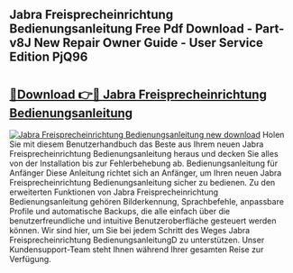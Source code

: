 ## Jabra Freisprecheinrichtung Bedienungsanleitung Free Pdf Download - Part-v8J New Repair Owner Guide - User Service Edition PjQ96

# <h2><a href="http://df1abjz.blite.top/?on=Jabra+Freisprecheinrichtung+Bedienungsanleitung">🔗Download 👉🔴 Jabra Freisprecheinrichtung Bedienungsanleitung</a></h2>

[![Jabra Freisprecheinrichtung Bedienungsanleitung new download](https://i.imgur.com/lujVjoI.png)](http://df1abjz.blite.top/?on=Jabra+Freisprecheinrichtung+Bedienungsanleitung)
Holen Sie mit diesem Benutzerhandbuch das Beste aus Ihrem neuen Jabra Freisprecheinrichtung Bedienungsanleitung heraus und decken Sie alles von der Installation bis zur Fehlerbehebung ab. Bedienungsanleitung für Anfänger Diese Anleitung richtet sich an Anfänger, um Ihren neuen Jabra Freisprecheinrichtung Bedienungsanleitung sicher zu bedienen. Zu den erweiterten Funktionen von Jabra Freisprecheinrichtung Bedienungsanleitung gehören Bilderkennung, Sprachbefehle, anpassbare Profile und automatische Backups, die alle einfach über die benutzerfreundliche und intuitive Benutzeroberfläche gesteuert werden können. Wir sind hier, um Sie bei jedem Schritt des Weges Jabra Freisprecheinrichtung BedienungsanleitungD zu unterstützen. Unser Kundensupport-Team steht Ihnen während Ihrer gesamten Reise zur Verfügung.
